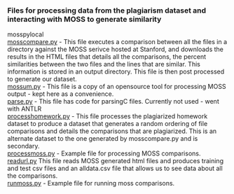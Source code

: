 ### Files for processing data from the plagiarism dataset and interacting with MOSS to generate similarity

mosspylocal<br>
[mosscompare.py](./mosscompare.py) - This file executes a comparison between all the files in a directory against the MOSS serivce hosted at Stanford, and downloads the results in the HTML files that details all the comparisons, the percent similarities between the two files and the lines that are similar. This information is stored in an output directory. This file is then post processed to generate our dataset.<br>
[mossum.py](./mossum.py) - This file is a copy of an opensource tool for processing MOSS output - kept here as a convenience. <br> 
[parse.py](./parse.py) - This file has code for  parsingC files. Currently not used - went with ANTLR<br>
[processhomework.py](./[processhomework.py) - This file processes the plagiarized homework dataset to produce a dataset that generates a random ordering of file comparisons and details the comparisons that are plagiarized. This is an alternate dataset to the one generated by mosscompare.py and is secondary.  <br>
[processmoss.py](./processmoss.py) - Example file for processing MOSS comparisons.<br>
[readurl.py](./readurl.py) This file reads MOSS generated html files and produces training and test csv files and an alldata.csv file that allows us to see data about all the comparisons. <br>
[runmoss.py](./runmoss.py) - Example file for running moss comparisons. <br>

